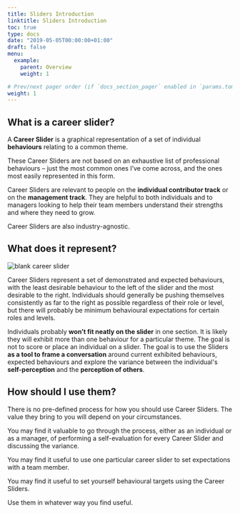 ```yaml
---
title: Sliders Introduction
linktitle: Sliders Introduction
toc: true
type: docs
date: "2019-05-05T00:00:00+01:00"
draft: false
menu:
  example:
    parent: Overview
    weight: 1

# Prev/next pager order (if `docs_section_pager` enabled in `params.toml`)
weight: 1
---
```


## What is a career slider?

A **Career Slider** is a graphical representation of a set of individual **behaviours** relating to a common theme.

These Career Sliders are not based on an exhaustive list of professional behaviours – just the most common ones I’ve come across, and the ones most easily represented in this form.

Career Sliders are relevant to people on the **individual contributor track** or on the **management track**. They are helpful to both individuals and to managers looking to help their team members understand their strengths and where they need to grow.

Career Sliders are also industry-agnostic.

## What does it represent?

![blank career slider](../blank-slider.svg)

Career Sliders represent a set of demonstrated and expected behaviours, with the least desirable behaviour to the left of the slider and the most desirable to the right. Individuals should generally be pushing themselves consistently as far to the right as possible regardless of their role or level, but there will probably be minimum behavioural expectations for certain roles and levels.

Individuals probably **won’t fit neatly on the slider** in one section. It is likely they will exhibit more than one behaviour for a particular theme. The goal is not to score or place an individual on a slider. The goal is to use the Sliders **as a tool to frame a conversation** around current exhibited behaviours, expected behaviours and explore the variance between the individual's **self-perception** and the **perception of others**.

## How should I use them?

There is no pre-defined process for how you should use Career Sliders. The value they bring to you will depend on your circumstances.

You may find it valuable to go through the process, either as an individual or as a manager, of performing a self-evaluation for every Career Slider and discussing the variance.

You may find it useful to use one particular career slider to set expectations with a team member.

You may find it useful to set yourself behavioural targets using the Career Sliders.

Use them in whatever way you find useful.
